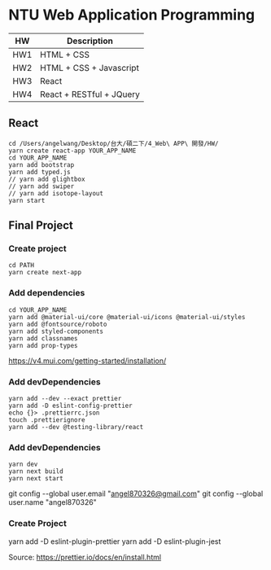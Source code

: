 # NTU Web Application Programming

|HW|Description|
|---|---|
|HW1|HTML + CSS|
|HW2|HTML + CSS + Javascript|
|HW3|React|
|HW4|React + RESTful + JQuery|

## React

```
cd /Users/angelwang/Desktop/台大/碩二下/4_Web\ APP\ 開發/HW/
yarn create react-app YOUR_APP_NAME
cd YOUR_APP_NAME
yarn add bootstrap
yarn add typed.js
// yarn add glightbox
// yarn add swiper
// yarn add isotope-layout
yarn start
```

## Final Project

### Create project
```
cd PATH
yarn create next-app
```

### Add dependencies
```
cd YOUR_APP_NAME
yarn add @material-ui/core @material-ui/icons @material-ui/styles
yarn add @fontsource/roboto
yarn add styled-components
yarn add classnames
yarn add prop-types
```
https://v4.mui.com/getting-started/installation/

### Add devDependencies
```
yarn add --dev --exact prettier
yarn add -D eslint-config-prettier
echo {}> .prettierrc.json
touch .prettierignore
yarn add --dev @testing-library/react
```

### Add devDependencies
```
yarn dev
yarn next build
yarn next start
```

git config --global user.email "angel870326@gmail.com"
git config --global user.name "angel870326"

### Create Project

yarn add -D eslint-plugin-prettier
yarn add -D eslint-plugin-jest

Source: https://prettier.io/docs/en/install.html



